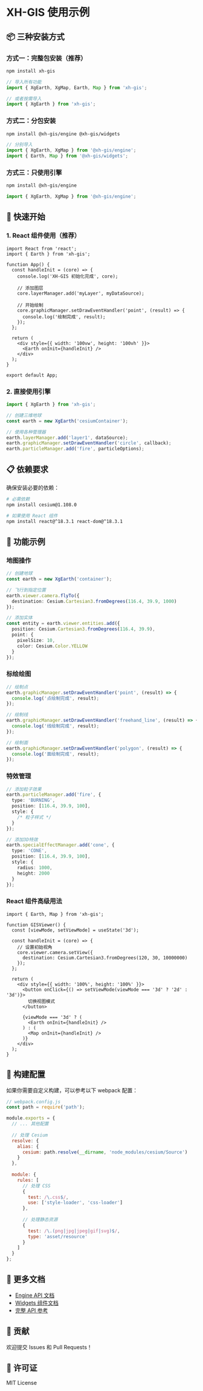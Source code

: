 # XH-GIS 使用示例

## 📦 三种安装方式

### 方式一：完整包安装（推荐）

```bash
npm install xh-gis
```

```typescript
// 导入所有功能
import { XgEarth, XgMap, Earth, Map } from 'xh-gis';

// 或者按需导入
import { XgEarth } from 'xh-gis';
```

### 方式二：分包安装

```bash
npm install @xh-gis/engine @xh-gis/widgets
```

```typescript
// 分别导入
import { XgEarth, XgMap } from '@xh-gis/engine';
import { Earth, Map } from '@xh-gis/widgets';
```

### 方式三：只使用引擎

```bash
npm install @xh-gis/engine
```

```typescript
import { XgEarth, XgMap } from '@xh-gis/engine';
```

## 🚀 快速开始

### 1. React 组件使用（推荐）

```tsx
import React from 'react';
import { Earth } from 'xh-gis';

function App() {
  const handleInit = (core) => {
    console.log('XH-GIS 初始化完成', core);
    
    // 添加图层
    core.layerManager.add('myLayer', myDataSource);
    
    // 开始绘制
    core.graphicManager.setDrawEventHandler('point', (result) => {
      console.log('绘制完成', result);
    });
  };

  return (
    <div style={{ width: '100vw', height: '100vh' }}>
      <Earth onInit={handleInit} />
    </div>
  );
}

export default App;
```

### 2. 直接使用引擎

```typescript
import { XgEarth } from 'xh-gis';

// 创建三维地球
const earth = new XgEarth('cesiumContainer');

// 使用各种管理器
earth.layerManager.add('layer1', dataSource);
earth.graphicManager.setDrawEventHandler('circle', callback);
earth.particleManager.add('fire', particleOptions);
```

## 📋 依赖要求

确保安装必要的依赖：

```bash
# 必需依赖
npm install cesium@1.108.0

# 如果使用 React 组件
npm install react@^18.3.1 react-dom@^18.3.1
```

## 🌟 功能示例

### 地图操作

```typescript
// 创建地球
const earth = new XgEarth('container');

// 飞行到指定位置
earth.viewer.camera.flyTo({
  destination: Cesium.Cartesian3.fromDegrees(116.4, 39.9, 1000)
});

// 添加实体
const entity = earth.viewer.entities.add({
  position: Cesium.Cartesian3.fromDegrees(116.4, 39.9),
  point: {
    pixelSize: 10,
    color: Cesium.Color.YELLOW
  }
});
```

### 标绘绘图

```typescript
// 绘制点
earth.graphicManager.setDrawEventHandler('point', (result) => {
  console.log('点绘制完成', result);
});

// 绘制线
earth.graphicManager.setDrawEventHandler('freehand_line', (result) => {
  console.log('线绘制完成', result);
});

// 绘制面
earth.graphicManager.setDrawEventHandler('polygon', (result) => {
  console.log('面绘制完成', result);
});
```

### 特效管理

```typescript
// 添加粒子效果
earth.particleManager.add('fire', {
  type: 'BURNING',
  position: [116.4, 39.9, 100],
  style: {
    /* 粒子样式 */
  }
});

// 添加3D特效
earth.specialEffectManager.add('cone', {
  type: 'CONE',
  position: [116.4, 39.9, 100],
  style: {
    radius: 1000,
    height: 2000
  }
});
```

### React 组件高级用法

```tsx
import { Earth, Map } from 'xh-gis';

function GISViewer() {
  const [viewMode, setViewMode] = useState('3d');
  
  const handleInit = (core) => {
    // 设置初始视角
    core.viewer.camera.setView({
      destination: Cesium.Cartesian3.fromDegrees(120, 30, 10000000)
    });
  };

  return (
    <div style={{ width: '100%', height: '100%' }}>
      <button onClick={() => setViewMode(viewMode === '3d' ? '2d' : '3d')}>
        切换视图模式
      </button>
      
      {viewMode === '3d' ? (
        <Earth onInit={handleInit} />
      ) : (
        <Map onInit={handleInit} />
      )}
    </div>
  );
}
```

## 🔧 构建配置

如果你需要自定义构建，可以参考以下 webpack 配置：

```javascript
// webpack.config.js
const path = require('path');

module.exports = {
  // ... 其他配置
  
  // 处理 Cesium
  resolve: {
    alias: {
      cesium: path.resolve(__dirname, 'node_modules/cesium/Source')
    }
  },
  
  module: {
    rules: [
      // 处理 CSS
      {
        test: /\.css$/,
        use: ['style-loader', 'css-loader']
      },
      
      // 处理静态资源
      {
        test: /\.(png|jpg|jpeg|gif|svg)$/,
        type: 'asset/resource'
      }
    ]
  }
};
```

## 📖 更多文档

- [Engine API 文档](./packages/engine/README.md)
- [Widgets 组件文档](./packages/widgets/README.md)
- [完整 API 参考](./docs/api.md)

## 🤝 贡献

欢迎提交 Issues 和 Pull Requests！

## 📄 许可证

MIT License